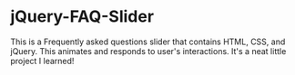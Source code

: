 # jQuery-FAQ-Slider

This is a Frequently asked questions slider that contains HTML, CSS, and jQuery. This animates and responds to user's interactions. It's a neat little project I learned!

